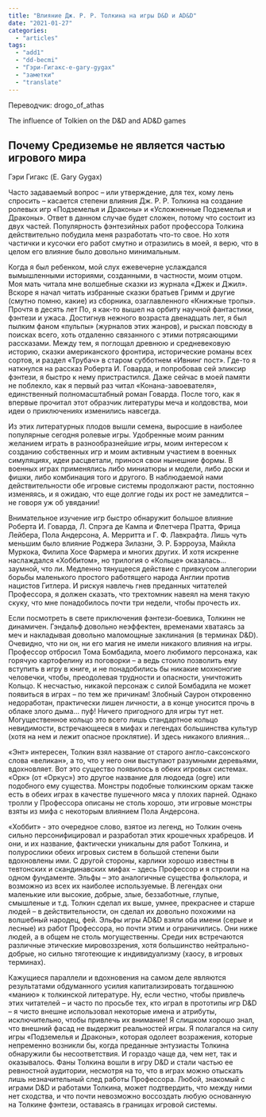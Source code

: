 ```yaml
---
title: "Влияние Дж. Р. Р. Толкина на игры D&D и AD&D"
date: "2021-01-27"
categories: 
  - "articles"
tags: 
  - "add1"
  - "dd-becmi"
  - "Гэри-Гигакс-e-gary-gygax"
  - "заметки"
  - "translate"
---
```


Переводчик: drogo\_of\_athas  
  
The influence of Tolkien on the D&D and AD&D games

## Почему Средиземье не является частью игрового мира

Гэри Гигакс (E. Gary Gygax)

Часто задаваемый вопрос – или утверждение, для тех, кому лень спросить – касается степени влияния Дж. Р. Р. Толкина на создание ролевых игр «Подземелья и Драконы» и «Усложненные Подземелья и Драконы». Ответ в данном случае будет сложен, потому что состоит из двух частей. Популярность фэнтезийных работ профессора Толкина действительно побудила меня разработать что-то свое. Но хотя частички и кусочки его работ смутно и отразились в моей, я верю, что в целом его влияние было довольно минимальным.

Когда я был ребенком, мой слух ежевечерне услаждался вымышленными историями, созданными, в частности, моим отцом. Моя мать читала мне волшебные сказки из журнала «Джек и Джил». Вскоре я начал читать избранные сказки братьев Гримм и другие (смутно помню, какие) из сборника, озаглавленного «Книжные тропы». Прочтя в десять лет По, я как-то вышел на орбиту научной фантастики, фэнтези и ужаса. Достигнув нежного возраста двенадцать лет, я был пылким фаном «пульпы» (журналов этих жанров), и рыскал повсюду в поисках всего, хоть отдаленно связанного с этими потрясающими рассказами. Между тем, я поглощал древнюю и средневековую историю, сказки американского фронтира, исторические романы всех сортов, и раздел «Трубач» в старом субботнем «Ивнинг пост». Где-то я наткнулся на рассказ Роберта И. Говарда, и попробовав сей эликсир фэнтези, я быстро к нему пристрастился. Даже сейчас в моей памяти не поблекло, как я первый раз читал «Конана-завоевателя», единственный полномасштабный роман Говарда. После того, как я впервые прочитал этот образчик литературы меча и колдовства, мои идеи о приключениях изменились навсегда.

Из этих литературных плодов вышли семена, выросшие в наиболее популярные сегодня ролевые игры. Удобренные моим ранним желанием играть в разнообразнейшие игры, моим интересом к созданию собственных игр и моим активным участием в военных симуляциях, идеи расцветали, принося свои нынешние формы. В военных играх применялись либо миниатюры и модели, либо доски и фишки, либо комбинация того и другого. В наблюдаемой нами действительности обе игровые системы продолжают расти, постоянно изменяясь, и я ожидаю, что еще долгие годы их рост не замедлится – не говоря уж об увядании!

Внимательное изучение игр быстро обнаружит большое влияние Роберта И. Говарда, Л. Спрэга де Кампа и Флетчера Пратта, Фрица Лейбера, Пола Андерсона, А. Мерритта и Г. Ф. Лавкрафта. Лишь чуть меньшим было влияние Роджера Зилазни, Э. Р. Бэрроуза, Майкла Муркока, Филипа Хосе Фармера и многих других. И хотя искренне наслаждался «Хоббитом», но трилогия о «Кольце» оказалась… заумной, что ли. Медленно тянущееся действие с привкусом аллегории борьбы маленького простого работящего народа Англии против нацистов Гитлера. И рискуя навлечь гнев преданных читателей Профессора, я должен сказать, что трехтомник навеял на меня такую скуку, что мне понадобилось почти три недели, чтобы прочесть их.

Если посмотреть в свете приключения фэнтези-боевика, Толкинн не динамичен. Гэндальф довольно неэффектен, временами хватаясь за меч и накладывая довольно маломощные заклинания (в терминах D&D). Очевидно, что ни он, ни его магия не имели никакого влияния на игры. Профессор отбросил Тома Бомбадила, моего любимого персонажа, как горячую картофелину из поговорки – а ведь стоило позволить ему вступить в игру в книге, и не понадобились бы никакие мохноногие человечки, чтобы, преодолевая трудности и опасности, уничтожить Кольцо. К несчастью, никакой персонаж с силой Бомбадила не может появиться в играх – по тем же причинам! Злобный Саурон откровенно недоработан, практически лишен личности, а в конце уносится прочь в облаке злого дыма… пуф! Ничего пригодного для игры тут нет. Могущественное кольцо это всего лишь стандартное кольцо невидимости, встречающееся в мифах и легендах большинства культур (хотя на нем и лежит опасное проклятие). И здесь никакого влияния…

«Энт» интересен, Толкин взял название от старого англо-саксонского слова «великан», а то, что у него они выступают разумными деревьями, вдохновляет. Вот это существо появилось в обеих игровых системах. «Орк» (от «Оркус») это другое название для людоеда (ogre) или подобного ему существа. Монстры подобные толкинским оркам также есть в обеих играх в качестве пушечного мяса у плохих парней. Однако тролли у Профессора описаны не столь хорошо, эти игровые монстры взяты из мифа с некоторым влиянием Пола Андерсона.

«Хоббит» - это очередное слово, взятое из легенд, но Толкин очень сильно персонифицировал и разработал этих крошечных храбрецов. И они, и их название, фактически уникальны для работ Толкина, и полурослики обеих игровых систем в большой степени были вдохновлены ими. С другой стороны, карлики хорошо известны в тевтонских и скандинавских мифах – здесь Профессор и я строили на одном фундаменте. Эльфы – это аналогичные существа фольклора, и возможно из всех их наиболее используемые. В легендах они маленькие или высокие, добрые, злые, беззаботные, глупые, смышленые и т.д. Толкин сделал их выше, умнее, прекраснее и старше людей – в действительности, он сделал их довольно похожими на волшебный народец, фей. Эльфы игры AD&D взяли оба имени (серые и лесные) из работ Профессора, но почти этим и ограничились. Они ниже людей, а в общем не столь могущественны. Среди них встречаются различные этические мировоззрения, хотя большинство нейтрально-добрые, но сильно тяготеющие к индивидуализму (хаосу, в игровых терминах).

Кажущиеся параллели и вдохновения на самом деле являются результатами обдуманного усилия капитализировать тогдашнюю «манию» к толкинской литературе. Ну, если честно, чтобы привлечь этих читателей – и часто по просьбе тех, кто играл в прототипы игр D&D – я чисто внешне использовал некоторые имена и атрибуты, исключительно, чтобы привлечь их внимание! Я слишком хорошо знал, что внешний фасад не выдержит реальностей игры. Я полагался на силу игры «Подземелья и Драконы», которая одолеет возражения, которые непременно возникли бы, когда преданные энтузиасты Толкина обнаружили бы несоответствия. И гораздо чаще да, чем нет, так и оказывалось. Фаны Толкина вошли в игру D&D и стали частью ее ревностной аудитории, несмотря на то, что в играх можно отыскать лишь незначительный след работы Профессора. Любой, знакомый с играми D&D и работами Толкина, может подтвердить, что между ними нет сходства, и что почти невозможно воссоздать любую основанную на Толкине фэнтези, оставаясь в границах игровой системы.
